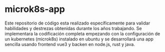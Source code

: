 # microk8s-app
Este repositorio de código esta realizado específicamente para validar habilidades y destrezas obtenidas durante los años trabajando. Se implementara la codificación completa empezando con la configuración de un kubernetes (microk8s) instalado en ubuntu y se desarrollará una app sencilla usando frontend vue3 y backen en node.js, rust y java.
